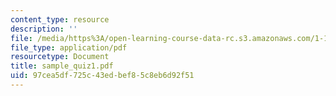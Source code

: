 ```yaml
---
content_type: resource
description: ''
file: /media/https%3A/open-learning-course-data-rc.s3.amazonaws.com/1-124j-foundations-of-software-engineering-fall-2000/97cea5df725c43edbef85c8eb6d92f51_sample_quiz1.pdf
file_type: application/pdf
resourcetype: Document
title: sample_quiz1.pdf
uid: 97cea5df-725c-43ed-bef8-5c8eb6d92f51
---
```

